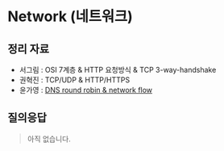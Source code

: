 # Network (네트워크)

## 정리 자료

<!-- ex) 홍길동 : [자료명](./materials/자료명) -->

- 서그림 : OSI 7계층 & HTTP 요청방식 & TCP 3-way-handshake
- 권혁진 : TCP/UDP & HTTP/HTTPS
- 윤가영 : [DNS round robin & network flow](./materials/yoongoing_networkflow.pdf)

## 질의응답

> 아직 없습니다.
